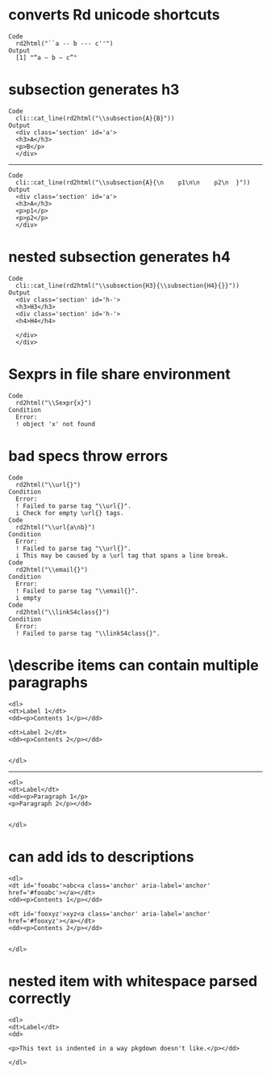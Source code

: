 # converts Rd unicode shortcuts

    Code
      rd2html("``a -- b --- c''")
    Output
      [1] "“a – b — c”"

# subsection generates h3

    Code
      cli::cat_line(rd2html("\\subsection{A}{B}"))
    Output
      <div class='section' id='a'>
      <h3>A</h3>
      <p>B</p>
      </div>

---

    Code
      cli::cat_line(rd2html("\\subsection{A}{\n    p1\n\n    p2\n  }"))
    Output
      <div class='section' id='a'>
      <h3>A</h3>
      <p>p1</p>
      <p>p2</p>
      </div>

# nested subsection generates h4

    Code
      cli::cat_line(rd2html("\\subsection{H3}{\\subsection{H4}{}}"))
    Output
      <div class='section' id='h-'>
      <h3>H3</h3>
      <div class='section' id='h-'>
      <h4>H4</h4>
      
      </div>
      </div>

# Sexprs in file share environment

    Code
      rd2html("\\Sexpr{x}")
    Condition
      Error:
      ! object 'x' not found

# bad specs throw errors

    Code
      rd2html("\\url{}")
    Condition
      Error:
      ! Failed to parse tag "\\url{}".
      i Check for empty \url{} tags.
    Code
      rd2html("\\url{a\nb}")
    Condition
      Error:
      ! Failed to parse tag "\\url{}".
      i This may be caused by a \url tag that spans a line break.
    Code
      rd2html("\\email{}")
    Condition
      Error:
      ! Failed to parse tag "\\email{}".
      i empty
    Code
      rd2html("\\linkS4class{}")
    Condition
      Error:
      ! Failed to parse tag "\\linkS4class{}".

# \describe items can contain multiple paragraphs

    <dl>
    <dt>Label 1</dt>
    <dd><p>Contents 1</p></dd>
    
    <dt>Label 2</dt>
    <dd><p>Contents 2</p></dd>
    
    
    </dl>

---

    <dl>
    <dt>Label</dt>
    <dd><p>Paragraph 1</p>
    <p>Paragraph 2</p></dd>
    
    
    </dl>

# can add ids to descriptions

    <dl>
    <dt id='fooabc'>abc<a class='anchor' aria-label='anchor' href='#fooabc'></a></dt>
    <dd><p>Contents 1</p></dd>
    
    <dt id='fooxyz'>xyz<a class='anchor' aria-label='anchor' href='#fooxyz'></a></dt>
    <dd><p>Contents 2</p></dd>
    
    
    </dl>

# nested item with whitespace parsed correctly

    <dl>
    <dt>Label</dt>
    <dd>
    
    <p>This text is indented in a way pkgdown doesn't like.</p></dd>
    
    </dl>

